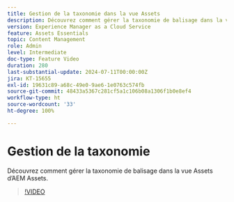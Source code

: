 ```yaml
---
title: Gestion de la taxonomie dans la vue Assets
description: Découvrez comment gérer la taxonomie de balisage dans la vue Assets d’AEM Assets.
version: Experience Manager as a Cloud Service
feature: Assets Essentials
topic: Content Management
role: Admin
level: Intermediate
doc-type: Feature Video
duration: 280
last-substantial-update: 2024-07-11T00:00:00Z
jira: KT-15655
exl-id: 19631c89-a68c-49e0-9ae6-1e0763c574fb
source-git-commit: 48433a5367c281cf5a1c106b08a1306f1b0e8ef4
workflow-type: ht
source-wordcount: '33'
ht-degree: 100%

---
```


# Gestion de la taxonomie

Découvrez comment gérer la taxonomie de balisage dans la vue Assets d’AEM Assets.

>[!VIDEO](https://video.tv.adobe.com/v/3431081/?learn=on)
